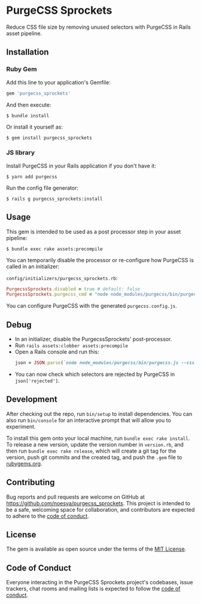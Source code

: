 # PurgeCSS Sprockets

Reduce CSS file size by removing unused selectors with PurgeCSS in Rails asset pipeline.

## Installation

### Ruby Gem

Add this line to your application's Gemfile:

```ruby
gem 'purgecss_sprockets'
```

And then execute:

    $ bundle install

Or install it yourself as:

    $ gem install purgecss_sprockets

### JS library

Install PurgeCSS in your Rails application if you don't have it:

    $ yarn add purgecss

Run the config file generator:

    $ rails g purgecss_sprockets:install

## Usage

This gem is intended to be used as a post processor step in your asset pipeline:

    $ bundle exec rake assets:precompile

You can temporarily disable the processor or re-configure how PurgeCSS is called in an initializer:

`config/initializers/purgecss_sprockets.rb`:

```ruby
PurgecssSprockets.disabled = true # default: false
PurgecssSprockets.purgecss_cmd = "node node_modules/purgecss/bin/purgecss.js"
```

You can configure PurgeCSS with the generated `purgecss.config.js`.

## Debug

- In an initializer, disable the PurgecssSprockets' post-processor.
- Run `rails assets:clobber assets:precompile`
- Open a Rails console and run this:
  ```ruby
  json = JSON.parse(`node node_modules/purgecss/bin/purgecss.js --css public/assets/[your-digested-css-file].css --config purgecss.config.js --rejected`)[0]
  ```
- You can now check which selectors are rejected by PurgeCSS in `json['rejected']`.

## Development

After checking out the repo, run `bin/setup` to install dependencies. You can also run `bin/console` for an interactive prompt that will allow you to experiment.

To install this gem onto your local machine, run `bundle exec rake install`. To release a new version, update the version number in `version.rb`, and then run `bundle exec rake release`, which will create a git tag for the version, push git commits and the created tag, and push the `.gem` file to [rubygems.org](https://rubygems.org).

## Contributing

Bug reports and pull requests are welcome on GitHub at https://github.com/noesya/purgecss_sprockets. This project is intended to be a safe, welcoming space for collaboration, and contributors are expected to adhere to the [code of conduct](https://github.com/noesya/purgecss_sprockets/blob/main/CODE_OF_CONDUCT.md).

## License

The gem is available as open source under the terms of the [MIT License](https://opensource.org/licenses/MIT).

## Code of Conduct

Everyone interacting in the PurgeCSS Sprockets project's codebases, issue trackers, chat rooms and mailing lists is expected to follow the [code of conduct](https://github.com/noesya/purgecss_sprockets/blob/main/CODE_OF_CONDUCT.md).
